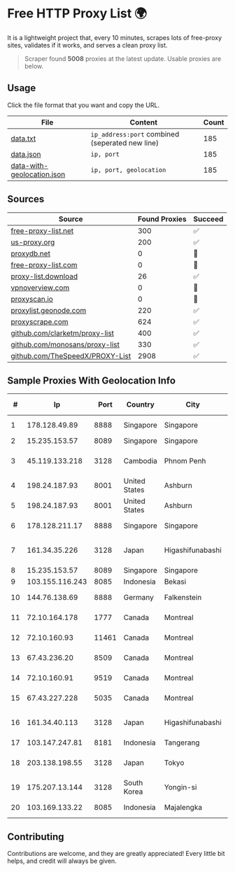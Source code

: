 
# Free HTTP Proxy List 🌍

It is a lightweight project that, every 10 minutes, scrapes lots of free-proxy sites, validates if it works, and serves a clean proxy list.


> Scraper found **5008** proxies at the latest update. Usable proxies are below.

## Usage

Click the file format that you want and copy the URL.


|File|Content|Count|
|----|-------|-----|
|[data.txt](https://raw.githubusercontent.com/themiralay/Proxy-List-World/master/data.txt)|`ip_address:port` combined (seperated new line)|185|
|[data.json](https://raw.githubusercontent.com/themiralay/Proxy-List-World/master/data.json)|`ip, port`|185|
|[data-with-geolocation.json](https://raw.githubusercontent.com/themiralay/Proxy-List-World/master/data-with-geolocation.json)|`ip, port, geolocation`|185|

## Sources

|Source|Found Proxies|Succeed|
|------|-------------|-------|
|[free-proxy-list.net](https://free-proxy-list.net)|300|✅|
|[us-proxy.org](https://www.us-proxy.org)|200|✅|
|[proxydb.net](http://proxydb.net)|0|🚫|
|[free-proxy-list.com](https://free-proxy-list.com/?page=&port=&type%5B%5D=http&type%5B%5D=https&up_time=0&search=Search)|0|🚫|
|[proxy-list.download](https://www.proxy-list.download/HTTP)|26|✅|
|[vpnoverview.com](https://vpnoverview.com/privacy/anonymous-browsing/free-proxy-servers)|0|🚫|
|[proxyscan.io](https://www.proxyscan.io)|0|🚫|
|[proxylist.geonode.com](https://proxylist.geonode.com/api/proxy-list?limit=300&page=1&sort_by=lastChecked&sort_type=desc&protocols=http,https)|220|✅|
|[proxyscrape.com](https://api.proxyscrape.com/v2/?request=displayproxies&protocol=http&timeout=10000&country=all&ssl=all&anonymity=all)|624|✅|
|[github.com/clarketm/proxy-list](https://raw.githubusercontent.com/clarketm/proxy-list/master/proxy-list-raw.txt)|400|✅|
|[github.com/monosans/proxy-list](https://raw.githubusercontent.com/monosans/proxy-list/main/proxies/http.txt)|330|✅|
|[github.com/TheSpeedX/PROXY-List](https://raw.githubusercontent.com/TheSpeedX/PROXY-List/master/http.txt)|2908|✅|


## Sample Proxies With Geolocation Info

|#|Ip|Port|Country|City|Internet Service Provider|
|-|--|----|-------|----|-------------------------|
|1|178.128.49.89|8888|Singapore|Singapore|DigitalOcean, LLC|
|2|15.235.153.57|8089|Singapore|Singapore|OVH Hosting|
|3|45.119.133.218|3128|Cambodia|Phnom Penh|VIETTEL (CAMBODIA) PTE., LTD|
|4|198.24.187.93|8001|United States|Ashburn|Secured Servers LLC|
|5|198.24.187.93|8001|United States|Ashburn|Secured Servers LLC|
|6|178.128.211.17|8888|Singapore|Singapore|DigitalOcean, LLC|
|7|161.34.35.226|3128|Japan|Higashifunabashi|NTT PC Communications, Inc.|
|8|15.235.153.57|8089|Singapore|Singapore|OVH Hosting|
|9|103.155.116.243|8085|Indonesia|Bekasi|IOSYS|
|10|144.76.138.69|8888|Germany|Falkenstein|Hetzner Online GmbH|
|11|72.10.164.178|1777|Canada|Montreal|GloboTech Communications|
|12|72.10.160.93|11461|Canada|Montreal|GloboTech Communications|
|13|67.43.236.20|8509|Canada|Montreal|GloboTech Communications|
|14|72.10.160.91|9519|Canada|Montreal|GloboTech Communications|
|15|67.43.227.228|5035|Canada|Montreal|GloboTech Communications|
|16|161.34.40.113|3128|Japan|Higashifunabashi|NTT PC Communications, Inc.|
|17|103.147.247.81|8181|Indonesia|Tangerang|PLBNET|
|18|203.138.198.55|3128|Japan|Tokyo|NTT PC Communications, Inc.|
|19|175.207.13.144|3128|South Korea|Yongin-si|Korea Telecom|
|20|103.169.133.22|8085|Indonesia|Majalengka|PT Alfa Omega Interkoneksi|



## Contributing

Contributions are welcome, and they are greatly appreciated! Every
little bit helps, and credit will always be given.

